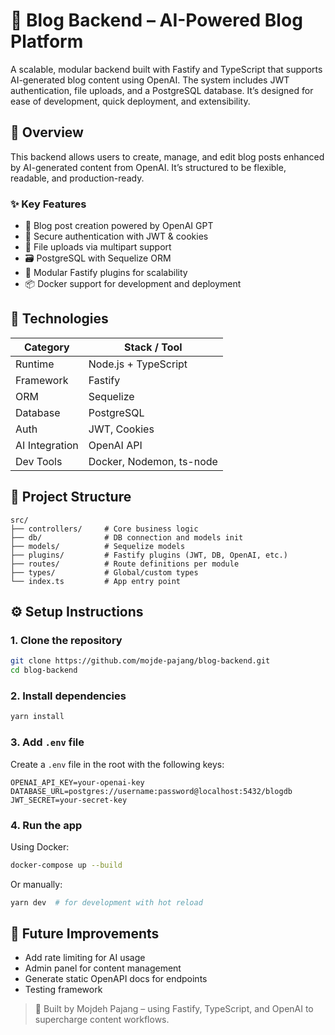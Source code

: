 # 🧠 Blog Backend – AI-Powered Blog Platform

A scalable, modular backend built with Fastify and TypeScript that supports AI-generated blog content using OpenAI. The system includes JWT authentication, file uploads, and a PostgreSQL database. It’s designed for ease of development, quick deployment, and extensibility.

## 🚀 Overview

This backend allows users to create, manage, and edit blog posts enhanced by AI-generated content from OpenAI. It’s structured to be flexible, readable, and production-ready.

### ✨ Key Features

- 🧾 Blog post creation powered by OpenAI GPT
- 🔐 Secure authentication with JWT & cookies
- 📁 File uploads via multipart support
- 🗃 PostgreSQL with Sequelize ORM
- 🧱 Modular Fastify plugins for scalability
- 📦 Docker support for development and deployment

## 🧰 Technologies

| Category       | Stack / Tool                  |
|----------------|-------------------------------|
| Runtime        | Node.js + TypeScript          |
| Framework      | Fastify                       |
| ORM            | Sequelize                     |
| Database       | PostgreSQL                    |
| Auth           | JWT, Cookies                  |
| AI Integration | OpenAI API                    |
| Dev Tools      | Docker, Nodemon, ts-node      |

## 📁 Project Structure

```
src/
├── controllers/     # Core business logic
├── db/              # DB connection and models init
├── models/          # Sequelize models
├── plugins/         # Fastify plugins (JWT, DB, OpenAI, etc.)
├── routes/          # Route definitions per module
├── types/           # Global/custom types
└── index.ts         # App entry point
```

## ⚙️ Setup Instructions

### 1. Clone the repository

```bash
git clone https://github.com/mojde-pajang/blog-backend.git
cd blog-backend
```

### 2. Install dependencies

```bash
yarn install
```

### 3. Add `.env` file

Create a `.env` file in the root with the following keys:

```env
OPENAI_API_KEY=your-openai-key
DATABASE_URL=postgres://username:password@localhost:5432/blogdb
JWT_SECRET=your-secret-key
```

### 4. Run the app

Using Docker:
```bash
docker-compose up --build
```

Or manually:
```bash
yarn dev  # for development with hot reload
```


## 🔮 Future Improvements

- Add rate limiting for AI usage
- Admin panel for content management
- Generate static OpenAPI docs for endpoints
- Testing framework


> 💬 Built by Mojdeh Pajang – using Fastify, TypeScript, and OpenAI to supercharge content workflows.
